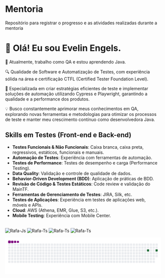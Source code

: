 # Mentoria
Repositório para registrar o progresso e as atividades realizadas durante a mentoria

# 👋 Olá! Eu sou Evelin Engels. 

🌱 Atualmente, trabalho como QA e estou aprendendo Java.

🔍 Qualidade de Software e Automatização de Testes, com experiência sólida na área e certificação CTFL (Certified Tester Foundation Level).

🚀 Especializada em criar estratégias eficientes de teste e implementar soluções de automação utilizando Cypress e Playwright, garantindo a qualidade e a performance dos produtos.

💡 Busco constantemente aprimorar meus conhecimentos em QA, explorando novas ferramentas e metodologias para otimizar os processos de teste e manter meu crescimento contínuo como desenvolvedora Java.

## Skills em Testes (Front-end e Back-end)

- **Testes Funcionais & Não Funcionais**: Caixa branca, caixa preta, regressivos, estáticos, funcionais e manuais.
- **Automação de Testes**: Experiência com ferramentas de automação.
- **Testes de Performance**: Testes de desempenho e carga (Performance Testing).
- **Data Quality**: Validação e controle de qualidade de dados.
- **Behavior-Driven Development (BDD)**: Aplicação de práticas de BDD.
- **Revisão de Código & Testes Estáticos**: Code review e validação do MainTF.
- **Ferramentas de Gerenciamento de Testes**: JIRA, Silk, etc.
- **Testes de Aplicações**: Experiência em testes de aplicações web, móveis e APIs.
- **Cloud**: AWS (Athena, EMR, Glue, S3, etc.).
- **Mobile Testing**: Experiência com Mobile Center.

<div style="display: inline_block"><br>
  <img align="center" alt="Rafa-Js" height="30" width="40" 
  <img src="https://cdn.jsdelivr.net/gh/devicons/devicon@latest/icons/cypressio/cypressio-plain.svg" />
  <img align="center" alt="Rafa-Ts" height="30" width="40" 
  <img src="https://cdn.jsdelivr.net/gh/devicons/devicon@latest/icons/java/java-original.svg" />
  <img align="center" alt="Rafa-Ts" height="30" width="40" 
  <img src="https://cdn.jsdelivr.net/gh/devicons/devicon@latest/icons/jira/jira-original.svg" />
  <img align="center" alt="Rafa-Ts" height="30" width="40" 
  <img src="https://cdn.jsdelivr.net/gh/devicons/devicon@latest/icons/amazonwebservices/amazonwebservices-original-wordmark.svg" />
    
</div>

![snake gif](https://github.com/EngelsEvelin/EngelsEvelin/blob/output/github-contribution-grid-snake.gif)

